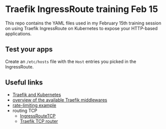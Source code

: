 # Traefik IngressRoute training Feb 15

This repo contains the YAML files used in my February 15th training session on
using Traefik IngressRoute on Kubernetes to expose your HTTP-based
applications.

## Test your apps

Create an `/etc/hosts` file with the `Host` entries you picked in the
IngressRoute.

## Useful links

- [Traefik and Kubernetes](https://doc.traefik.io/traefik/routing/providers/kubernetes-crd/)
- [overview of the available Traefik middlewares](https://doc.traefik.io/traefik/middlewares/overview/)
- [rate-limiting example](https://traefik.io/blog/kubernetes-crds-in-traefik/)
- routing TCP
  - [IngressRouteTCP](https://doc.traefik.io/traefik/routing/providers/kubernetes-crd/#kind-ingressroutetcp)
  - [Traefik TCP router](https://doc.traefik.io/traefik/routing/routers/#configuring-tcp-routers)
